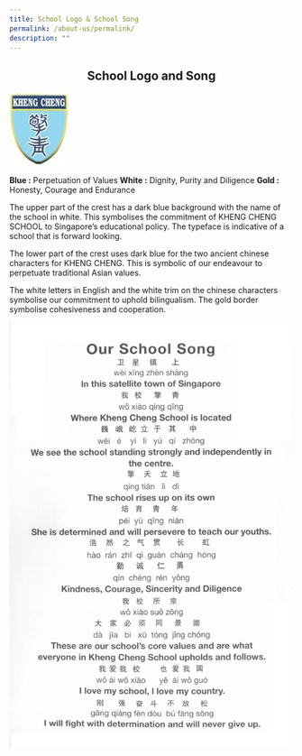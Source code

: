 ```yaml
---
title: School Logo & School Song
permalink: /about-us/permalink/
description: ""
---
```

## <center> School Logo and Song </center>

![](/images/Kheng-Cheng-School-Logo.jpg)


**Blue   :**       Perpetuation of Values
**White :**    Dignity, Purity and Diligence
**Gold   :**      Honesty, Courage and Endurance

The upper part of the crest has a dark blue background with the name of the school in white. This symbolises the commitment of KHENG CHENG SCHOOL to Singapore’s educational policy. The typeface is indicative of a school that is forward looking.

The lower part of the crest uses dark blue for the two ancient chinese characters for KHENG CHENG. This is symbolic of our endeavour to perpetuate traditional Asian values.

The white letters in English and the white trim on the chinese characters symbolise our commitment to uphold bilingualism. The gold border symbolise cohesiveness and cooperation.

![](/images/Kheng-Cheng-School-song.jpg)
